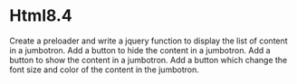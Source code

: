 # Html8.4
Create a preloader and write a jquery function to display the list of content in a jumbotron.  Add a button to hide the content in a jumbotron.  Add a button to show the content in a jumbotron. Add a button which change the font size and color of the content in the jumbotron.
